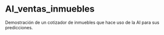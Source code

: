 # AI_ventas_inmuebles
Demostración de un cotizador de inmuebles que hace uso de la AI para sus predicciones.
